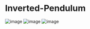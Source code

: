 # Inverted-Pendulum

![image](https://github.com/user-attachments/assets/d7036c29-f301-47db-b297-58720002d8b4)
![image](https://github.com/user-attachments/assets/50423b3d-170b-4938-82ae-a234c5d4eb0e)
![image](https://github.com/user-attachments/assets/1a94edc6-aa29-4b04-b19e-bc9fbad10323)

